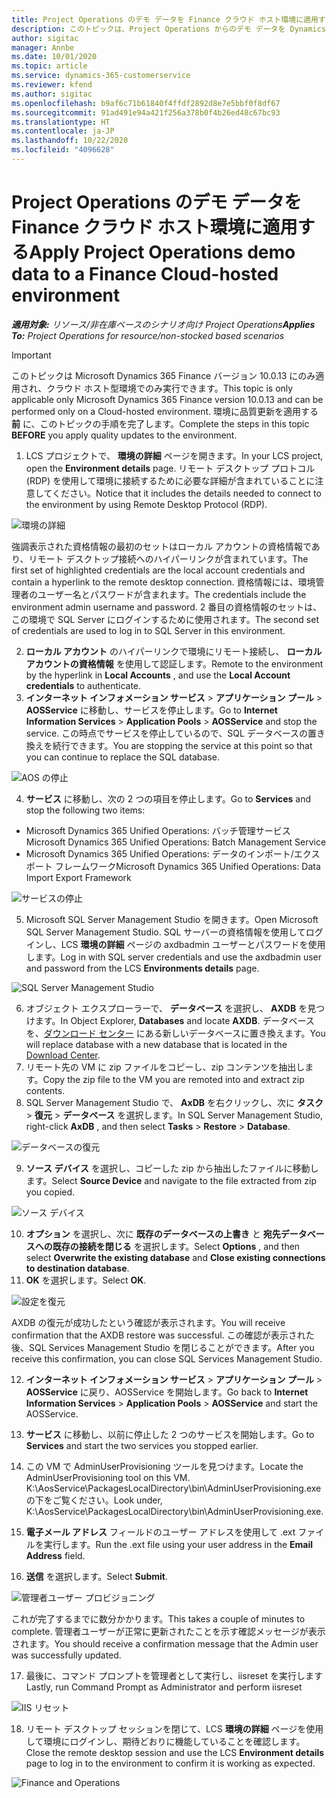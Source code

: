 ```yaml
---
title: Project Operations のデモ データを Finance クラウド ホスト環境に適用する
description: このトピックは、Project Operations からのデモ データを Dynamics 365 Finance のクラウド ホスト環境に適用する方法を説明しています。
author: sigitac
manager: Annbe
ms.date: 10/01/2020
ms.topic: article
ms.service: dynamics-365-customerservice
ms.reviewer: kfend
ms.author: sigitac
ms.openlocfilehash: b9af6c71b61840f4ffdf2892d8e7e5bbf0f8df67
ms.sourcegitcommit: 91ad491e94a421f256a378b0f4b26ed48c67bc93
ms.translationtype: HT
ms.contentlocale: ja-JP
ms.lasthandoff: 10/22/2020
ms.locfileid: "4096628"
---
```

# <a name="apply-project-operations-demo-data-to-a-finance-cloud-hosted-environment"></a><span data-ttu-id="5e3c2-103">Project Operations のデモ データを Finance クラウド ホスト環境に適用する</span><span class="sxs-lookup"><span data-stu-id="5e3c2-103">Apply Project Operations demo data to a Finance Cloud-hosted environment</span></span>

<span data-ttu-id="5e3c2-104">_**適用対象:** リソース/非在庫ベースのシナリオ向け Project Operations_</span><span class="sxs-lookup"><span data-stu-id="5e3c2-104">_**Applies To:** Project Operations for resource/non-stocked based scenarios_</span></span>

> [!IMPORTANT]
> <span data-ttu-id="5e3c2-105">このトピックは Microsoft Dynamics 365 Finance バージョン 10.0.13 にのみ適用され、クラウド ホスト型環境でのみ実行できます。</span><span class="sxs-lookup"><span data-stu-id="5e3c2-105">This topic is only applicable only Microsoft Dynamics 365 Finance version 10.0.13 and can be performed only on a Cloud-hosted environment.</span></span> <span data-ttu-id="5e3c2-106">環境に品質更新を適用する **前** に、このトピックの手順を完了します。</span><span class="sxs-lookup"><span data-stu-id="5e3c2-106">Complete the steps in this topic **BEFORE** you apply quality updates to the environment.</span></span>

1. <span data-ttu-id="5e3c2-107">LCS プロジェクトで、 **環境の詳細** ページを開きます。</span><span class="sxs-lookup"><span data-stu-id="5e3c2-107">In your LCS project, open the **Environment details** page.</span></span> <span data-ttu-id="5e3c2-108">リモート デスクトップ プロトコル (RDP) を使用して環境に接続するために必要な詳細が含まれていることに注意してください。</span><span class="sxs-lookup"><span data-stu-id="5e3c2-108">Notice that it includes the details needed to connect to the environment by using Remote Desktop Protocol (RDP).</span></span>

![ 環境の詳細](./media/1EnvironmentDetails.png)

<span data-ttu-id="5e3c2-110">強調表示された資格情報の最初のセットはローカル アカウントの資格情報であり、リモート デスクトップ接続へのハイパーリンクが含まれています。</span><span class="sxs-lookup"><span data-stu-id="5e3c2-110">The first set of highlighted credentials are the local account credentials and contain a hyperlink to the remote desktop connection.</span></span> <span data-ttu-id="5e3c2-111">資格情報には、環境管理者のユーザー名とパスワードが含まれます。</span><span class="sxs-lookup"><span data-stu-id="5e3c2-111">The credentials include the environment admin username and password.</span></span> <span data-ttu-id="5e3c2-112">2 番目の資格情報のセットは、この環境で SQL Server にログインするために使用されます。</span><span class="sxs-lookup"><span data-stu-id="5e3c2-112">The second set of credentials are used to log in to SQL Server in this environment.</span></span>

2. <span data-ttu-id="5e3c2-113">**ローカル アカウント** のハイパーリンクで環境にリモート接続し、 **ローカルアカウントの資格情報** を使用して認証します。</span><span class="sxs-lookup"><span data-stu-id="5e3c2-113">Remote to the environment by the hyperlink in **Local Accounts** , and use the **Local Account credentials** to authenticate.</span></span>
3. <span data-ttu-id="5e3c2-114">**インターネット インフォメーション サービス** > **アプリケーション プール** > **AOSService** に移動し、サービスを停止します。</span><span class="sxs-lookup"><span data-stu-id="5e3c2-114">Go to **Internet Information Services** > **Application Pools** > **AOSService** and stop the service.</span></span> <span data-ttu-id="5e3c2-115">この時点でサービスを停止しているので、SQL データベースの置き換えを続行できます。</span><span class="sxs-lookup"><span data-stu-id="5e3c2-115">You are stopping the service at this point so that you can continue to replace the SQL database.</span></span>

![AOS の停止](./media/2StopAOS.png)

4. <span data-ttu-id="5e3c2-117">**サービス** に移動し、次の 2 つの項目を停止します。</span><span class="sxs-lookup"><span data-stu-id="5e3c2-117">Go to **Services** and stop the following two items:</span></span>

- <span data-ttu-id="5e3c2-118">Microsoft Dynamics 365 Unified Operations: バッチ管理サービス</span><span class="sxs-lookup"><span data-stu-id="5e3c2-118">Microsoft Dynamics 365 Unified Operations: Batch Management Service</span></span>
- <span data-ttu-id="5e3c2-119">Microsoft Dynamics 365 Unified Operations: データのインポート/エクスポート フレームワーク</span><span class="sxs-lookup"><span data-stu-id="5e3c2-119">Microsoft Dynamics 365 Unified Operations: Data Import Export Framework</span></span>

![サービスの停止](./media/3StopServices.png)

5. <span data-ttu-id="5e3c2-121">Microsoft SQL Server Management Studio を開きます。</span><span class="sxs-lookup"><span data-stu-id="5e3c2-121">Open Microsoft SQL Server Management Studio.</span></span> <span data-ttu-id="5e3c2-122">SQL サーバーの資格情報を使用してログインし、LCS **環境の詳細** ページの axdbadmin ユーザーとパスワードを使用します。</span><span class="sxs-lookup"><span data-stu-id="5e3c2-122">Log in with SQL server credentials and use the axdbadmin user and password from the LCS **Environments details** page.</span></span>

![SQL Server Management Studio](./media/4SSMS.png)

6. <span data-ttu-id="5e3c2-124">オブジェクト エクスプローラーで、 **データベース** を選択し、 **AXDB** を見つけます。</span><span class="sxs-lookup"><span data-stu-id="5e3c2-124">In Object Explorer, **Databases** and locate **AXDB**.</span></span> <span data-ttu-id="5e3c2-125">データベースを、[ダウンロード センター](https://download.microsoft.com/download/1/a/3/1a314bd2-b082-4a87-abdc-1ba26c92b63d/ProjOpsDemoDataFOGARelease.zip) にある新しいデータベースに置き換えます。</span><span class="sxs-lookup"><span data-stu-id="5e3c2-125">You will replace database with a new database that is located in the [Download Center](https://download.microsoft.com/download/1/a/3/1a314bd2-b082-4a87-abdc-1ba26c92b63d/ProjOpsDemoDataFOGARelease.zip).</span></span> 
7. <span data-ttu-id="5e3c2-126">リモート先の VM に zip ファイルをコピーし、zip コンテンツを抽出します。</span><span class="sxs-lookup"><span data-stu-id="5e3c2-126">Copy the zip file to the VM you are remoted into and extract zip contents.</span></span>
8. <span data-ttu-id="5e3c2-127">SQL Server Management Studio で、 **AxDB** を右クリックし、次に **タスク** > **復元** > **データベース** を選択します。</span><span class="sxs-lookup"><span data-stu-id="5e3c2-127">In SQL Server Management Studio, right-click **AxDB** , and then select **Tasks** > **Restore** > **Database**.</span></span>

![データベースの復元](./media/5RestoreDatabase.png)

9. <span data-ttu-id="5e3c2-129">**ソース デバイス** を選択し、コピーした zip から抽出したファイルに移動します。</span><span class="sxs-lookup"><span data-stu-id="5e3c2-129">Select **Source Device** and navigate to the file extracted from zip you copied.</span></span>

![ソース デバイス](./media/6SourceDevice.png)

10. <span data-ttu-id="5e3c2-131">**オプション** を選択し、次に **既存のデータベースの上書き** と **宛先データベースへの既存の接続を閉じる** を選択します。</span><span class="sxs-lookup"><span data-stu-id="5e3c2-131">Select **Options** , and then select **Overwrite the existing database** and **Close existing connections to destination database**.</span></span> 
11. <span data-ttu-id="5e3c2-132">**OK** を選択します。</span><span class="sxs-lookup"><span data-stu-id="5e3c2-132">Select **OK**.</span></span>

![設定を復元](./media/7RestoreSetting.png)

<span data-ttu-id="5e3c2-134">AXDB の復元が成功したという確認が表示されます。</span><span class="sxs-lookup"><span data-stu-id="5e3c2-134">You will receive confirmation that the AXDB restore was successful.</span></span> <span data-ttu-id="5e3c2-135">この確認が表示された後、SQL Services Management Studio を閉じることができます。</span><span class="sxs-lookup"><span data-stu-id="5e3c2-135">After you receive this confirmation, you can close SQL Services Management Studio.</span></span>

12. <span data-ttu-id="5e3c2-136">**インターネット インフォメーション サービス** > **アプリケーション プール** > **AOSService** に戻り、AOSService を開始します。</span><span class="sxs-lookup"><span data-stu-id="5e3c2-136">Go back to **Internet Information Services** > **Application Pools** > **AOSService** and start the AOSService.</span></span>
13. <span data-ttu-id="5e3c2-137">**サービス** に移動し、以前に停止した 2 つのサービスを開始します。</span><span class="sxs-lookup"><span data-stu-id="5e3c2-137">Go to **Services** and start the two services you stopped earlier.</span></span>

14. <span data-ttu-id="5e3c2-138">この VM で AdminUserProvisioning ツールを見つけます。</span><span class="sxs-lookup"><span data-stu-id="5e3c2-138">Locate the AdminUserProvisioning tool on this VM.</span></span> <span data-ttu-id="5e3c2-139">K:\AosService\PackagesLocalDirectory\bin\AdminUserProvisioning.exe の下をご覧ください。</span><span class="sxs-lookup"><span data-stu-id="5e3c2-139">Look under, K:\AosService\PackagesLocalDirectory\bin\AdminUserProvisioning.exe.</span></span>
15. <span data-ttu-id="5e3c2-140">**電子メール アドレス** フィールドのユーザー アドレスを使用して .ext ファイルを実行します。</span><span class="sxs-lookup"><span data-stu-id="5e3c2-140">Run the .ext file using your user address in the **Email Address** field.</span></span> 
16. <span data-ttu-id="5e3c2-141">**送信** を選択します。</span><span class="sxs-lookup"><span data-stu-id="5e3c2-141">Select **Submit**.</span></span>

![管理者ユーザー プロビジョニング](./media/8AdminUserProvisioning.png)

<span data-ttu-id="5e3c2-143">これが完了するまでに数分かかります。</span><span class="sxs-lookup"><span data-stu-id="5e3c2-143">This takes a couple of minutes to complete.</span></span> <span data-ttu-id="5e3c2-144">管理者ユーザーが正常に更新されたことを示す確認メッセージが表示されます。</span><span class="sxs-lookup"><span data-stu-id="5e3c2-144">You should receive a confirmation message that the Admin user was successfully updated.</span></span>

17. <span data-ttu-id="5e3c2-145">最後に、コマンド プロンプトを管理者として実行し、iisreset を実行します</span><span class="sxs-lookup"><span data-stu-id="5e3c2-145">Lastly, run Command Prompt as Administrator and perform iisreset</span></span>

![IIS リセット](./media/9IISReset.png)

18. <span data-ttu-id="5e3c2-147">リモート デスクトップ セッションを閉じて、LCS **環境の詳細** ページを使用して環境にログインし、期待どおりに機能していることを確認します。</span><span class="sxs-lookup"><span data-stu-id="5e3c2-147">Close the remote desktop session and use the LCS **Environment details** page to log in to the environment to confirm it is working as expected.</span></span>

![Finance and Operations](./media/10FinanceAndOperations.png)
